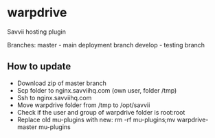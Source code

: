 warpdrive
=========

Savvii hosting plugin

Branches:
master - main deployment branch
develop - testing branch

## How to update
* Download zip of master branch
* Scp folder to nginx.savviihq.com (own user, folder /tmp)
* Ssh to nginx.savviihq.com
* Move warpdrive folder from /tmp to /opt/savvii
* Check if the user and group of warpdrive folder is root:root
* Replace old mu-plugins with new: rm -rf mu-plugins;mv warpdrive-master mu-plugins
